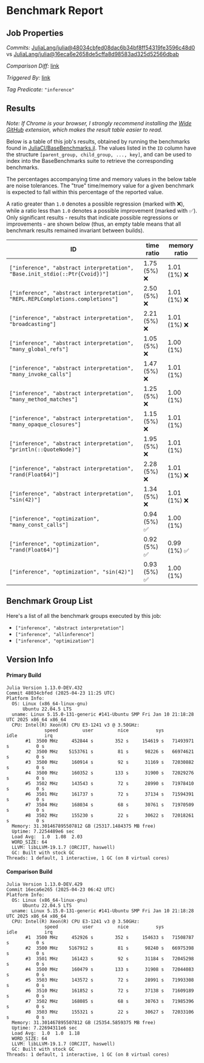 # Benchmark Report

## Job Properties

*Commits:* [JuliaLang/julia@48034cbfed08dac6b34bf8ff54319fe3596c48d0](https://github.com/JuliaLang/julia/commit/48034cbfed08dac6b34bf8ff54319fe3596c48d0) vs [JuliaLang/julia@16eca6e2658de5cffa8d98583ad325d52566dbab](https://github.com/JuliaLang/julia/commit/16eca6e2658de5cffa8d98583ad325d52566dbab)

*Comparison Diff:* [link](https://github.com/JuliaLang/julia/compare/16eca6e2658de5cffa8d98583ad325d52566dbab..48034cbfed08dac6b34bf8ff54319fe3596c48d0)

*Triggered By:* [link](https://github.com/JuliaLang/julia/pull/58203#issuecomment-2823969955)

*Tag Predicate:* `"inference"`

## Results

*Note: If Chrome is your browser, I strongly recommend installing the [Wide GitHub](https://chrome.google.com/webstore/detail/wide-github/kaalofacklcidaampbokdplbklpeldpj?hl=en)
extension, which makes the result table easier to read.*

Below is a table of this job's results, obtained by running the benchmarks found in
[JuliaCI/BaseBenchmarks.jl](https://github.com/JuliaCI/BaseBenchmarks.jl). The values
listed in the `ID` column have the structure `[parent_group, child_group, ..., key]`,
and can be used to index into the BaseBenchmarks suite to retrieve the corresponding
benchmarks.

The percentages accompanying time and memory values in the below table are noise tolerances. The "true"
time/memory value for a given benchmark is expected to fall within this percentage of the reported value.

A ratio greater than `1.0` denotes a possible regression (marked with :x:), while a ratio less
than `1.0` denotes a possible improvement (marked with :white_check_mark:). Only significant results - results
that indicate possible regressions or improvements - are shown below (thus, an empty table means that all
benchmark results remained invariant between builds).

| ID | time ratio | memory ratio |
|----|------------|--------------|
| `["inference", "abstract interpretation", "Base.init_stdio(::Ptr{Cvoid})"]` | 1.75 (5%) :x: | 1.01 (1%) :x: |
| `["inference", "abstract interpretation", "REPL.REPLCompletions.completions"]` | 2.50 (5%) :x: | 1.01 (1%) :x: |
| `["inference", "abstract interpretation", "broadcasting"]` | 2.21 (5%) :x: | 1.01 (1%) :x: |
| `["inference", "abstract interpretation", "many_global_refs"]` | 1.05 (5%) :x: | 1.00 (1%)  |
| `["inference", "abstract interpretation", "many_invoke_calls"]` | 1.47 (5%) :x: | 1.01 (1%)  |
| `["inference", "abstract interpretation", "many_method_matches"]` | 1.25 (5%) :x: | 1.00 (1%)  |
| `["inference", "abstract interpretation", "many_opaque_closures"]` | 1.15 (5%) :x: | 1.01 (1%)  |
| `["inference", "abstract interpretation", "println(::QuoteNode)"]` | 1.95 (5%) :x: | 1.01 (1%)  |
| `["inference", "abstract interpretation", "rand(Float64)"]` | 2.28 (5%) :x: | 1.01 (1%) :x: |
| `["inference", "abstract interpretation", "sin(42)"]` | 1.34 (5%) :x: | 1.01 (1%) :x: |
| `["inference", "optimization", "many_const_calls"]` | 0.94 (5%) :white_check_mark: | 1.00 (1%)  |
| `["inference", "optimization", "rand(Float64)"]` | 0.92 (5%) :white_check_mark: | 0.99 (1%) :white_check_mark: |
| `["inference", "optimization", "sin(42)"]` | 0.93 (5%) :white_check_mark: | 1.00 (1%)  |

## Benchmark Group List

Here's a list of all the benchmark groups executed by this job:

- `["inference", "abstract interpretation"]`
- `["inference", "allinference"]`
- `["inference", "optimization"]`

## Version Info

#### Primary Build

```
Julia Version 1.13.0-DEV.432
Commit 48034cbfed (2025-04-23 11:25 UTC)
Platform Info:
  OS: Linux (x86_64-linux-gnu)
      Ubuntu 22.04.5 LTS
  uname: Linux 5.15.0-131-generic #141-Ubuntu SMP Fri Jan 10 21:18:28 UTC 2025 x86_64 x86_64
  CPU: Intel(R) Xeon(R) CPU E3-1241 v3 @ 3.50GHz: 
              speed         user         nice          sys         idle          irq
       #1  3500 MHz     452844 s        352 s     154619 s   71493971 s          0 s
       #2  3500 MHz    5153761 s         81 s      98226 s   66974621 s          0 s
       #3  3500 MHz     160914 s         92 s      31169 s   72030882 s          0 s
       #4  3500 MHz     160352 s        133 s      31900 s   72029276 s          0 s
       #5  3502 MHz     143543 s         72 s      28990 s   71978410 s          0 s
       #6  3501 MHz     161737 s         72 s      37134 s   71594391 s          0 s
       #7  3504 MHz     168034 s         68 s      30761 s   71970509 s          0 s
       #8  3502 MHz     155230 s         22 s      30622 s   72018261 s          0 s
  Memory: 31.301467895507812 GB (25317.1484375 MB free)
  Uptime: 7.2254489e6 sec
  Load Avg:  1.0  1.08  2.03
  WORD_SIZE: 64
  LLVM: libLLVM-19.1.7 (ORCJIT, haswell)
  GC: Built with stock GC
Threads: 1 default, 1 interactive, 1 GC (on 8 virtual cores)

```

#### Comparison Build

```
Julia Version 1.13.0-DEV.429
Commit 16eca6e265 (2025-04-23 06:42 UTC)
Platform Info:
  OS: Linux (x86_64-linux-gnu)
      Ubuntu 22.04.5 LTS
  uname: Linux 5.15.0-131-generic #141-Ubuntu SMP Fri Jan 10 21:18:28 UTC 2025 x86_64 x86_64
  CPU: Intel(R) Xeon(R) CPU E3-1241 v3 @ 3.50GHz: 
              speed         user         nice          sys         idle          irq
       #1  3500 MHz     452926 s        352 s     154633 s   71508787 s          0 s
       #2  3500 MHz    5167912 s         81 s      98240 s   66975398 s          0 s
       #3  3501 MHz     161423 s         92 s      31184 s   72045298 s          0 s
       #4  3500 MHz     160479 s        133 s      31908 s   72044083 s          0 s
       #5  3503 MHz     143572 s         72 s      28991 s   71993308 s          0 s
       #6  3510 MHz     161852 s         72 s      37138 s   71609189 s          0 s
       #7  3502 MHz     168085 s         68 s      30763 s   71985396 s          0 s
       #8  3503 MHz     155321 s         22 s      30627 s   72033106 s          0 s
  Memory: 31.301467895507812 GB (25354.5859375 MB free)
  Uptime: 7.22694311e6 sec
  Load Avg:  1.0  1.0  1.18
  WORD_SIZE: 64
  LLVM: libLLVM-19.1.7 (ORCJIT, haswell)
  GC: Built with stock GC
Threads: 1 default, 1 interactive, 1 GC (on 8 virtual cores)

```
